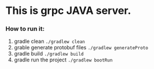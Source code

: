 # This is grpc JAVA server.

### How to run it:
1. gradle clean `./gradlew clean`
2. grable generate protobuf files `./gradlew generateProto `
3. gradle build `./gradlew build`
4. gradle run the project `./gradlew bootRun`

